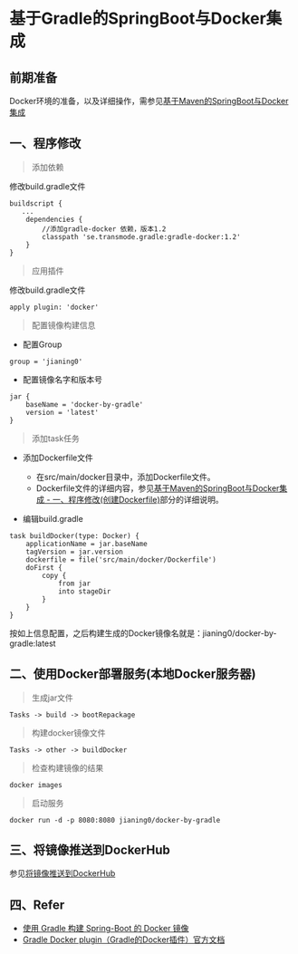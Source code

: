 # 基于Gradle的SpringBoot与Docker集成

## 前期准备
Docker环境的准备，以及详细操作，需参见[基于Maven的SpringBoot与Docker集成](https://github.com/ningjia/docker-by-maven)

## 一、程序修改
> 添加依赖

修改build.gradle文件

```
buildscript {
   ...
    dependencies {
        //添加gradle-docker 依赖，版本1.2
        classpath 'se.transmode.gradle:gradle-docker:1.2'
    }
}
```

> 应用插件

修改build.gradle文件

```
apply plugin: 'docker'
```

> 配置镜像构建信息

- 配置Group
```
group = 'jianing0'
```

- 配置镜像名字和版本号
```
jar {
    baseName = 'docker-by-gradle'
    version = 'latest'
}
```

> 添加task任务

- 添加Dockerfile文件
    - 在src/main/docker目录中，添加Dockerfile文件。
    - Dockerfile文件的详细内容，参见[基于Maven的SpringBoot与Docker集成 - 一、程序修改(创建Dockerfile)](https://github.com/ningjia/docker-by-maven#一程序修改)部分的详细说明。

- 编辑build.gradle

```
task buildDocker(type: Docker) {
    applicationName = jar.baseName
    tagVersion = jar.version
    dockerfile = file('src/main/docker/Dockerfile')
    doFirst {
        copy {
            from jar
            into stageDir
        }
    }
}
```

按如上信息配置，之后构建生成的Docker镜像名就是：jianing0/docker-by-gradle:latest

## 二、使用Docker部署服务(本地Docker服务器)
> 生成jar文件
```
Tasks -> build -> bootRepackage
```

> 构建docker镜像文件
```
Tasks -> other -> buildDocker
```

> 检查构建镜像的结果 
```
docker images
```

> 启动服务
```
docker run -d -p 8080:8080 jianing0/docker-by-gradle
```

## 三、将镜像推送到DockerHub
参见[将镜像推送到DockerHub](https://github.com/ningjia/docker-by-maven#四将镜像推送到dockerhub)

## 四、Refer
- [使用 Gradle 构建 Spring-Boot 的 Docker 镜像](https://www.jianshu.com/p/02f5ace76539)
- [Gradle Docker plugin（Gradle的Docker插件）官方文档](https://github.com/Transmode/gradle-docker/blob/master/README.md)
